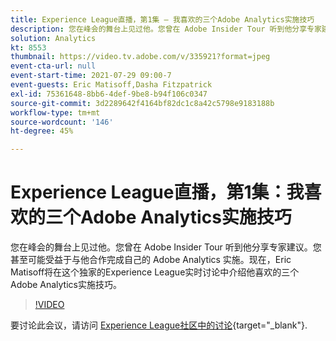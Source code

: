 ```yaml
---
title: Experience League直播，第1集 — 我喜欢的三个Adobe Analytics实施技巧
description: 您在峰会的舞台上见过他。您曾在 Adobe Insider Tour 听到他分享专家建议。您甚至可能受益于与他合作完成自己的 Adobe Analytics 实施。现在，Eric Matisoff将在这个独家的Experience League实时讨论中介绍他喜欢的三个Adobe Analytics实施技巧。
solution: Analytics
kt: 8553
thumbnail: https://video.tv.adobe.com/v/335921?format=jpeg
event-cta-url: null
event-start-time: 2021-07-29 09:00-7
event-guests: Eric Matisoff,Dasha Fitzpatrick
exl-id: 75361648-8bb6-4def-9be8-b94f106c0347
source-git-commit: 3d2289642f4164bf82dc1c8a42c5798e9183188b
workflow-type: tm+mt
source-wordcount: '146'
ht-degree: 45%

---
```


# Experience League直播，第1集：我喜欢的三个Adobe Analytics实施技巧

您在峰会的舞台上见过他。您曾在 Adobe Insider Tour 听到他分享专家建议。您甚至可能受益于与他合作完成自己的 Adobe Analytics 实施。现在，Eric Matisoff将在这个独家的Experience League实时讨论中介绍他喜欢的三个Adobe Analytics实施技巧。

>[!VIDEO](https://video.tv.adobe.com/v/335921/?quality=12&learn=on)

要讨论此会议，请访问 [Experience League社区中的讨论](https://experienceleaguecommunities.adobe.com/t5/adobe-analytics-discussions/questions-and-discussion-for-experience-league-live-ep-1-my/td-p/419498){target="_blank"}.
